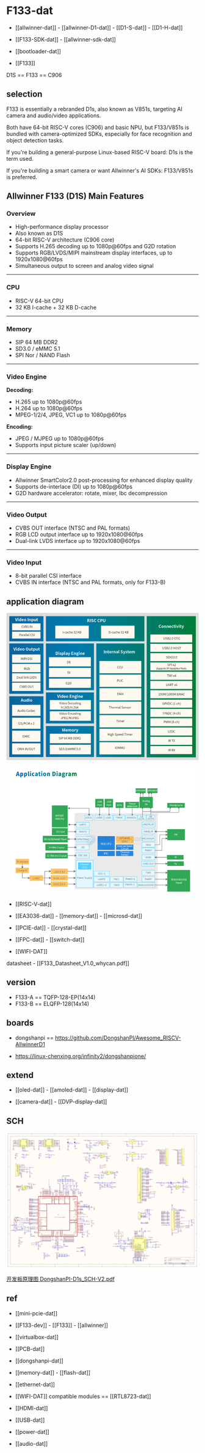 
# F133-dat

- [[allwinner-dat]] - [[allwinner-D1-dat]] - [[D1-S-dat]] - [[D1-H-dat]]

- [[F133-SDK-dat]] - [[allwinner-sdk-dat]]

- [[bootloader-dat]]

- [[F133]]

D1S == F133 == C906 


## selection 

F133 is essentially a rebranded D1s, also known as V851s, targeting AI camera and audio/video applications.

Both have 64-bit RISC-V cores (C906) and basic NPU, but F133/V851s is bundled with camera-optimized SDKs, especially for face recognition and object detection tasks.

If you're building a general-purpose Linux-based RISC-V board: D1s is the term used.

If you're building a smart camera or want Allwinner's AI SDKs: F133/V851s is preferred.



## Allwinner F133 (D1S) Main Features

### Overview

- High-performance display processor
- Also known as D1S
- 64-bit RISC-V architecture (C906 core)
- Supports H.265 decoding up to 1080p@60fps and G2D rotation
- Supports RGB/LVDS/MIPI mainstream display interfaces, up to 1920x1080@60fps
- Simultaneous output to screen and analog video signal

---

### CPU

- RISC-V 64-bit CPU
- 32 KB I-cache + 32 KB D-cache

---

### Memory

- SIP 64 MB DDR2
- SD3.0 / eMMC 5.1
- SPI Nor / NAND Flash

---

### Video Engine

**Decoding:**
- H.265 up to 1080p@60fps
- H.264 up to 1080p@60fps
- MPEG-1/2/4, JPEG, VC1 up to 1080p@60fps

**Encoding:**
- JPEG / MJPEG up to 1080p@60fps
- Supports input picture scaler (up/down)

---

### Display Engine

- Allwinner SmartColor2.0 post-processing for enhanced display quality
- Supports de-interlace (DI) up to 1080p@60fps
- G2D hardware accelerator: rotate, mixer, lbc decompression

---

### Video Output

- CVBS OUT interface (NTSC and PAL formats)
- RGB LCD output interface up to 1920x1080@60fps
- Dual-link LVDS interface up to 1920x1080@60fps

---

### Video Input

- 8-bit parallel CSI interface
- CVBS IN interface (NTSC and PAL formats, only for F133-B)




## application diagram 


![](2025-08-08-15-26-46.png)

![](2025-08-08-15-26-15.png)




- [[RISC-V-dat]]


- [[EA3036-dat]] - [[memory-dat]] - [[microsd-dat]]

- [[PCIE-dat]] - [[crystal-dat]]

- [[FPC-dat]] - [[switch-dat]]

- [[WIFI-DAT]]


datasheet - [[F133_Datasheet_V1.0_whycan.pdf]]


## version 

- F133-A == TQFP-128-EP(14x14)
- F133-B == ELQFP-128(14x14)




## boards 

- dongshanpi == https://github.com/DongshanPI/Awesome_RISCV-AllwinnerD1

- https://linux-chenxing.org/infinity2/dongshanpione/


## extend 


- [[oled-dat]] - [[amoled-dat]] - [[display-dat]] 

- [[camera-dat]] - [[DVP-display-dat]] 


## SCH 

![](LCPI-PC-F133(303F133D1S3).png)

[开发板原理图 DongshanPI-D1s_SCH-V2.pdf](https://dongshanpi.com/DongshanPI-D1s/DongshanPI-D1s_SCH-V2.pdf)





## ref 

- [[mini-pcie-dat]]

- [[F133-dev]] - [[F133]] - [[allwinner]]

- [[virtualbox-dat]]

- [[PCB-dat]]

- [[dongshanpi-dat]]

- [[memory-dat]] - [[flash-dat]]

- [[ethernet-dat]]

- [[WIFI-DAT]] compatible modules == [[RTL8723-dat]]

- [[HDMI-dat]]

- [[USB-dat]]

- [[power-dat]]

- [[audio-dat]]